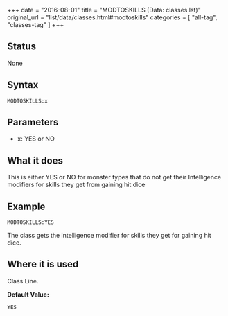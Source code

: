 +++
date = "2016-08-01"
title = "MODTOSKILLS (Data: classes.lst)"
original_url = "list/data/classes.html#modtoskills"
categories = [ "all-tag", "classes-tag" ]
+++

## Status

None

## Syntax

`MODTOSKILLS:x`

## Parameters

-   x: YES or NO



What it does
------------

This is either YES or NO for monster types that do not get their
Intelligence modifiers for skills they get from gaining hit dice

Example
-------

`MODTOSKILLS:YES`

The class gets the intelligence modifier for skills they get for gaining
hit dice.

Where it is used
----------------

Class Line.

**Default Value:**

`YES`

